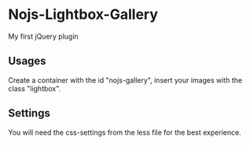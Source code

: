 # Nojs-Lightbox-Gallery
My first jQuery plugin


## Usages
Create a container with the id "nojs-gallery",
insert your images with the class "lightbox".

## Settings
You will need the css-settings from the less file for the best experience.

